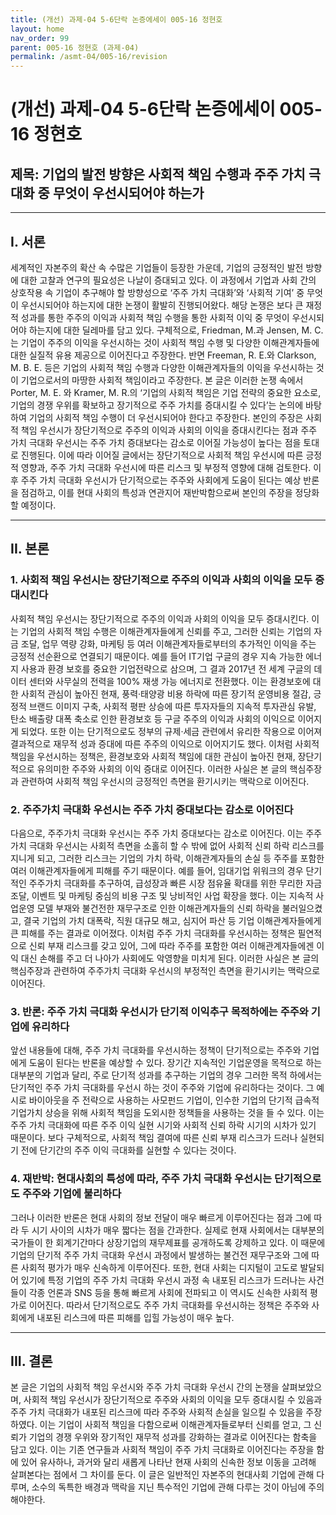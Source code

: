 ```yaml
---
title: (개선) 과제-04 5-6단락 논증에세이 005-16 정현호
layout: home
nav_order: 99
parent: 005-16 정현호 (과제-04)
permalink: /asmt-04/005-16/revision
---
```


# (개선) 과제-04 5-6단락 논증에세이 005-16 정현호 

## 제목: 기업의 발전 방향은 사회적 책임 수행과 주주 가치 극대화 중 무엇이 우선시되어야 하는가

---

## I. 서론

  세계적인 자본주의 확산 속 수많은 기업들이 등장한 가운데, 기업의 긍정적인 발전 방향에 대한 고찰과 연구의 필요성은 나날이 증대되고 있다. 이 과정에서 기업과 사회 간의 상호작용 속 기업이 추구해야 할 방향성으로 ‘주주 가치 극대화’와 ‘사회적 기여’ 중 무엇이 우선시되어야 하는지에 대한 논쟁이 활발히 진행되어왔다. 해당 논쟁은 보다 큰 재정적 성과를 통한 주주의 이익과 사회적 책임 수행을 통한 사회적 이익 중 무엇이 우선시되어야 하는지에 대한 딜레마를 담고 있다. 구체적으로, Friedman, M.과 Jensen, M. C.는 기업이 주주의 이익을 우선시하는 것이 사회적 책임 수행 및 다양한 이해관계자들에 대한 실질적 유용 제공으로 이어진다고 주장한다. 반면 Freeman, R. E.와 Clarkson, M. B. E. 등은 기업의 사회적 책임 수행과 다양한 이해관계자들의 이익을 우선시하는 것이 기업으로서의 마땅한 사회적 책임이라고 주장한다. 본 글은 이러한 논쟁 속에서 Porter, M. E. 와 Kramer, M. R.의 ‘기업의 사회적 책임은 기업 전략의 중요한 요소로, 기업의 경쟁 우위를 확보하고 장기적으로 주주 가치를 증대시킬 수 있다’는 논의에 바탕하여 기업의 사회적 책임 수행이 더 우선시되어야 한다고 주장한다. 본인의 주장은 사회적 책임 우선시가 장단기적으로 주주의 이익과 사회의 이익을 증대시킨다는 점과 주주 가치 극대화 우선시는 주주 가치 증대보다는 감소로 이어질 가능성이 높다는 점을 토대로 진행된다. 이에 따라 이어질 글에서는 장단기적으로 사회적 책임 우선시에 따른 긍정적 영향과, 주주 가치 극대화 우선시에 따른 리스크 및 부정적 영향에 대해 검토한다. 이후 주주 가치 극대화 우선시가 단기적으로는 주주와 사회에게 도움이 된다는 예상 반론을 점검하고, 이를 현대 사회의 특성과 연관지어 재반박함으로써 본인의 주장을 정당화할 예정이다.

---

## II. 본론

### 1. 사회적 책임 우선시는 장단기적으로 주주의 이익과 사회의 이익을 모두 증대시킨다

  사회적 책임 우선시는 장단기적으로 주주의 이익과 사회의 이익을 모두 증대시킨다. 이는 기업의 사회적 책임 수행은 이해관계자들에게 신뢰를 주고, 그러한 신뢰는 기업의 자금 조달, 업무 역량 강화, 마케팅 등 여러 이해관계자들로부터의 추가적인 이익을 주는 긍정적 선순환으로 연결되기 때문이다. 예를 들어 IT기업 구글의 경우 지속 가능한 에너지 사용과 환경 보호를 중요한 기업전략으로 삼으며, 그 결과 2017년 전 세계 구글의 데이터 센터와 사무실의 전력을 100% 재생 가능 에너지로 전환했다. 이는 환경보호에 대한 사회적 관심이 높아진 현재, 풍력·태양광 비용 하락에 따른 장기적 운영비용 절감, 긍정적 브랜드 이미지 구축, 사회적 평판 상승에 따른 투자자들의 지속적 투자관심 유발, 탄소 배출량 대폭 축소로 인한 환경보호 등 구글 주주의 이익과 사회의 이익으로 이어지게 되었다. 또한 이는 단기적으로도 정부의 규제·세금 관련에서 유리한 작용으로 이어져 결과적으로 재무적 성과 증대에 따른 주주의 이익으로 이어지기도 했다. 이처럼 사회적 책임을 우선시하는 정책은, 환경보호와 사회적 책임에 대한 관심이 높아진 현재, 장단기적으로 유의미한 주주와 사회의 이익 증대로 이어진다. 이러한 사실은 본 글의 핵심주장과 관련하여 사회적 책임 우선시의 긍정적인 측면을 환기시키는 맥락으로 이어진다. 

### 2. 주주가치 극대화 우선시는 주주 가치 증대보다는 감소로 이어진다

 다음으로, 주주가치 극대화 우선시는 주주 가치 증대보다는 감소로 이어진다. 이는 주주 가치 극대화 우선시는 사회적 측면을 소홀히 할 수 밖에 없어 사회적 신뢰 하락 리스크를 지니게 되고, 그러한 리스크는 기업의 가치 하락, 이해관계자들의 손실 등 주주를 포함한 여러 이해관계자들에게 피해를 주기 때문이다. 예를 들어, 임대기업 위워크의 경우 단기적인 주주가치 극대화를 추구하여, 급성장과 빠른 시장 점유율 확대를 위한 무리한 자금 조달, 이벤트 및 마케팅 중심의 비용 구조 및 낭비적인 사업 확장을 했다. 이는 지속적 사업운영 모델 부재와 불건전한 재무구조로 인한 이해관계자들의 신뢰 하락을 불러일으켰고, 결국 기업의 가치 대폭락, 직원 대규모 해고, 심지어 파산 등 기업 이해관계자들에게 큰 피해를 주는 결과로 이어졌다. 이처럼 주주 가치 극대화를 우선시하는 정책은 필연적으로 신뢰 부재 리스크를 갖고 있어, 그에 따라 주주를 포함한 여러 이해관계자들에겐 이익 대신 손해를 주고 더 나아가 사회에도 악영향을 미치게 된다. 이러한 사실은 본 글의 핵심주장과 관련하여 주주가치 극대화 우선시의 부정적인 측면을 환기시키는 맥락으로 이어진다. 

### 3. 반론: 주주 가치 극대화 우선시가 단기적 이익추구 목적하에는 주주와 기업에 유리하다

앞선 내용들에 대해, 주주 가치 극대화를 우선시하는 정책이 단기적으로는 주주와 기업에게 도움이 된다는 반론을 예상할 수 있다. 장기간 지속적인 기업운영을 목적으로 하는 대부분의 기업과 달리, 주로 단기적 성과를 추구하는 기업의 경우 그러한 목적 하에서는 단기적인 주주 가치 극대화를 우선시 하는 것이 주주와 기업에 유리하다는 것이다. 그 예시로 바이아웃을 주 전략으로 사용하는 사모펀드 기업이, 인수한 기업의 단기적 급속적 기업가치 상승을 위해 사회적 책임을 도외시한 정책들을 사용하는 것을 들 수 있다. 이는 주주 가치 극대화에 따른 주주 이익 실현 시기와 사회적 신뢰 하락 시기의 시차가 있기 때문이다. 보다 구체적으로, 사회적 책임 결여에 따른 신뢰 부재 리스크가 드러나 실현되기 전에 단기간의 주주 이익 극대화를 실현할 수 있다는 것이다. 

### 4. 재반박: 현대사회의 특성에 따라, 주주 가치 극대화 우선시는 단기적으로도 주주와 기업에 불리하다

 그러나 이러한 반론은 현대 사회의 정보 전달이 매우 빠르게 이루어진다는 점과 그에 따라 두 시기 사이의 시차가 매우 짧다는 점을 간과한다. 실제로 현재 사회에서는 대부분의 국가들이 한 회계기간마다 상장기업의 재무제표를 공개하도록 강제하고 있다. 이 때문에 기업의 단기적 주주 가치 극대화 우선시 과정에서 발생하는 불건전 재무구조와 그에 따른 사회적 평가가 매우 신속하게 이루어진다. 또한, 현대 사회는 디지털이 고도로 발달되어 있기에 특정 기업의 주주 가치 극대화 우선시 과정 속 내포된 리스크가 드러나는 사건들이 각종 언론과 SNS 등을 통해 빠르게 사회에 전파되고 이 역시도 신속한 사회적 평가로 이어진다. 따라서 단기적으로도 주주 가치 극대화를 우선시하는 정책은 주주와 사회에게 내포된 리스크에 따른 피해를 입힐 가능성이 매우 높다.

---

## III. 결론

 본 글은 기업의 사회적 책임 우선시와 주주 가치 극대화 우선시 간의 논쟁을 살펴보았으며, 사회적 책임 우선시가 장단기적으로 주주와 사회의 이익을 모두 증대시킬 수 있음과 주주 가치 극대화가 내포된 리스크에 따라 주주와 사회적 손실을 일으킬 수 있음을 주장하였다. 이는 기업이 사회적 책임을 다함으로써 이해관계자들로부터 신뢰를 얻고, 그 신뢰가 기업의 경쟁 우위와 장기적인 재무적 성과를 강화하는 결과로 이어진다는 함축을 담고 있다. 이는 기존 연구들과 사회적 책임이 주주 가치 극대화로 이어진다는 주장을 함에 있어 유사하나, 과거와 달리 새롭게 나타난 현재 사회의 신속한 정보 이동을 고려해 살펴본다는 점에서 그 차이를 둔다. 이 글은 일반적인 자본주의 현대사회 기업에 관해 다루며, 소수의 독특한 배경과 맥락을 지닌 특수적인 기업에 관해 다루는 것이 아님에 주의해야한다.
